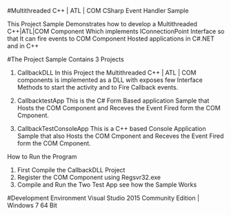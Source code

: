 #Multithreaded C++ | ATL | COM CSharp Event Handler Sample 

This Project Sample Demonstrates how to develop a Multithreaded C++|ATL|COM Component Which implements  IConnectionPoint Interface so that It can fire events to COM Component Hosted applications in C#.NET and in C++

#The Project Sample Contains 3 Projects

1. CallbackDLL 
In this Project the Multithreaded C++ | ATL | COM components is implemented as a DLL with exposes few Interface Methods to start the activity and to Fire Callback events.

2. CallbacktestApp
This is the C# Form Based application Sample that Hosts the COM Component and Receves the Event Fired form the COM Cmponent.

3. CallbackTestConsoleApp
This is a C++ based Console Application Sample that also Hosts the COM Cmponent and Receves the Event Fired form the COM Cmponent.

How to Run the Program
1. First Compile the CallbackDLL Project
2. Register the COM Component using Regsvr32.exe 
2. Compile and Run the Two Test App see how the Sample Works  
   

#Development Environment
Visual Studio 2015 Community Edition | Windows 7 64 Bit




 